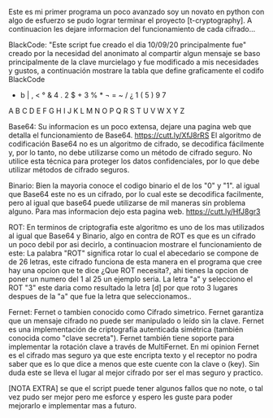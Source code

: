 Este es mi primer programa un poco avanzado soy un novato en python con algo de esfuerzo se pudo lograr terminar el proyecto [t-cryptography].
A continuacion les dejare informacion del funcionamiento de cada cifrado...

BlackCode:
"Este script fue creado el dia 10/09/20 principalmente fue"
creado por la necesidad del anonimato al compartir algun 
mensaje se baso principalmente de la clave murcielago y 
fue modificado a mis necesidades y gustos, a continuación
mostrare la tabla que define graficamente el codifo BlackCode

-   b    |   ,   <   °   &   4   .   2   $   +   3   %    *   ¬   =   ~   /   ¿   1   (   5   )   9   7      

A   B   C    D   E   F   G   H   I   J   K   L   M   N    O   P   Q   R   S   T   U   V   W   X   Y    Z  


Base64:
Su informacion es un poco extensa, dejare una pagina web que 
detalla el funcionamiento de Base64. https://cutt.ly/XfJ8rRS
El algoritmo de codificación Base64 no es un algoritmo de cifrado, se decodifica fácilmente y, por lo tanto, no debe utilizarse como un método de cifrado seguro. No utilice esta técnica para proteger los datos confidenciales, por lo que debe utilizar métodos de cifrado seguros.

Binario:
Bien la mayoria conoce el codigo binario el de los "0" y "1".
al igual que Base64 este no es un cifrado, por lo cual este se decodifica facilmente,
pero al igual que base64 puede utilizarse de mil maneras sin problema alguno.
Para mas informacion dejo esta pagina web. https://cutt.ly/HfJ8gr3

ROT:
En terminos de criptografia este algoritmo es uno de los mas utilizados al igual que Base64 y Binario,
algo en contra de ROT es que es un cifrado un poco debil por asi decirlo, a continuacion mostrare el funcionamiento
de este: La palabra "ROT" significa rotar lo cual el abecedario se compone de de 26 letras, este cifrado funciona de
esta manera en el programa que cree hay una opcion que te dice ¿Que ROT necesita?, ahi tienes la opcion de poner un
numero del 1 al 25 un ejemplo seria. La letra "a" y selecciono el ROT "3" este daria como resultado la letra [d] por que 
roto 3 lugares despues de la "a" que fue la letra que seleccionamos..

Fernet:
Fernet o tambien conocido como Cifrado simetrico.
Fernet garantiza que un mensaje cifrado no puede ser manipulado o leído sin la clave. 
Fernet es una implementación de criptografía autenticada simétrica (también conocida como "clave secreta").
Fernet también tiene soporte para implementar la rotación clave a través de MultiFernet.
En mi opinion Fernet es el cifrado mas seguro ya que este encripta texto y el receptor no podra saber que es lo
que dice a menos que este cuente con la clave o (key). Sin duda este se lleva el lugar al mejor cifrado por ser el mas 
seguro y practico.


[NOTA EXTRA]
se que el script puede tener algunos fallos que no note, o tal vez pudo ser mejor pero me esforce y espero
les guste para poder mejorarlo e implementar mas a futuro.
